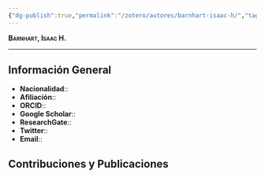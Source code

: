 ```yaml
---
{"dg-publish":true,"permalink":"/zotero/autores/barnhart-isaac-h/","tags":["#autor","#researcher"]}
---
```



<span style="font-variant:small-caps; font-weight: bold;"> Barnhart, Isaac H. </span>

---


## Información General

- **Nacionalidad**:: 
- **Afiliación**:: 
- **ORCID**:: 
- **Google Scholar**:: 
- **ResearchGate**:: 
- **Twitter**:: 
- **Email**::
  
## Contribuciones y Publicaciones






